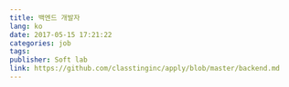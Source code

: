 ```yaml
---
title: 백엔드 개발자
lang: ko
date: 2017-05-15 17:21:22
categories: job
tags:
publisher: Soft lab
link: https://github.com/classtinginc/apply/blob/master/backend.md
---
```

